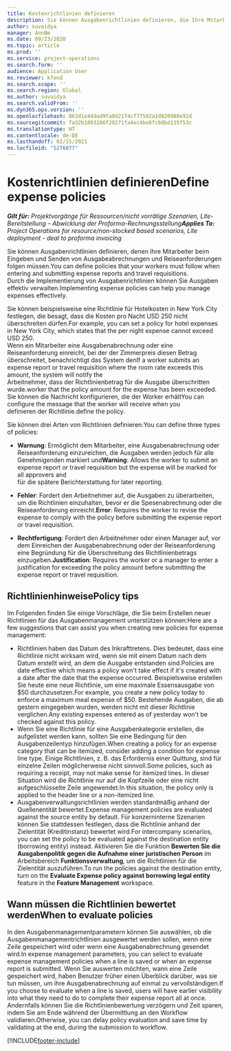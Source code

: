 ```yaml
---
title: Kostenrichtlinien definieren
description: Sie können Ausgabenrichtlinien definieren, die Ihre Mitarbeiter beim Eingeben und Senden von Ausgabeabrechnungen und Reiseanforderungen befolgen müssen.
author: suvaidya
manager: AnnBe
ms.date: 09/23/2020
ms.topic: article
ms.prod: ''
ms.service: project-operations
ms.search.form: ''
audience: Application User
ms.reviewer: kfend
ms.search.scope: ''
ms.search.region: Global
ms.author: suvaidya
ms.search.validFrom: ''
ms.dyn365.ops.version: ''
ms.openlocfilehash: 863d1e44dad9fa0d2174cf77582a1d820988e92d
ms.sourcegitcommit: fa32b1893286f20271fa4ec4be8fc68bd135f53c
ms.translationtype: HT
ms.contentlocale: de-DE
ms.lasthandoff: 02/15/2021
ms.locfileid: "5276077"
---
```

# <a name="define-expense-policies"></a><span data-ttu-id="b1848-103">Kostenrichtlinien definieren</span><span class="sxs-lookup"><span data-stu-id="b1848-103">Define expense policies</span></span>

<span data-ttu-id="b1848-104">_**Gilt für:** Projektvorgänge für Ressourcen/nicht vorrätige Szenarien, Lite-Bereitstellung – Abwicklung der Proforma-Rechnungsstellung_</span><span class="sxs-lookup"><span data-stu-id="b1848-104">_**Applies To:** Project Operations for resource/non-stocked based scenarios, Lite deployment - deal to proforma invoicing_</span></span>

<span data-ttu-id="b1848-105">Sie können Ausgabenrichtlinien definieren, denen Ihre Mitarbeiter beim Eingeben und Senden von Ausgabeabrechnungen und Reiseanforderungen folgen müssen.</span><span class="sxs-lookup"><span data-stu-id="b1848-105">You can define policies that your workers must follow when entering and submitting expense reports and travel requisitions.</span></span>         
<span data-ttu-id="b1848-106">Durch die Implementierung von Ausgabenrichtlinien können Sie Ausgaben effektiv verwalten.</span><span class="sxs-lookup"><span data-stu-id="b1848-106">Implementing expense policies can help you manage expenses effectively.</span></span>         

<span data-ttu-id="b1848-107">Sie können beispielsweise eine Richtlinie für Hotelkosten in New York City festlegen, die besagt, dass die Kosten pro Nacht USD 250 nicht überschreiten dürfen.</span><span class="sxs-lookup"><span data-stu-id="b1848-107">For example, you can set a policy for hotel expenses in New York City, which states that the per night expense cannot exceed USD 250.</span></span>       
<span data-ttu-id="b1848-108">Wenn ein Mitarbeiter eine Ausgabenabrechnung oder eine Reiseanforderung einreicht, bei der der Zimmerpreis diesen Betrag überschreitet, benachrichtigt das System den</span><span class="sxs-lookup"><span data-stu-id="b1848-108">If a worker submits an expense report or travel requisition where the room rate exceeds this amount, the system will notify the</span></span>         
<span data-ttu-id="b1848-109">Arbeitnehmer, dass der Richtlinienbetrag für die Ausgabe überschritten wurde.</span><span class="sxs-lookup"><span data-stu-id="b1848-109">worker that the policy amount for the expense has been exceeded.</span></span> <span data-ttu-id="b1848-110">Sie können die Nachricht konfigurieren, die der Worker erhält</span><span class="sxs-lookup"><span data-stu-id="b1848-110">You can configure the message that the worker will receive when you</span></span>        
<span data-ttu-id="b1848-111">definieren der Richtlinie.</span><span class="sxs-lookup"><span data-stu-id="b1848-111">define the policy.</span></span>      
        
<span data-ttu-id="b1848-112">Sie können drei Arten von Richtlinien definieren:</span><span class="sxs-lookup"><span data-stu-id="b1848-112">You can define three types of policies:</span></span>         
        
- <span data-ttu-id="b1848-113">**Warnung**: Ermöglicht dem Mitarbeiter, eine Ausgabenabrechnung oder Reiseanforderung einzureichen, die Ausgaben werden jedoch für alle Genehmigenden markiert und</span><span class="sxs-lookup"><span data-stu-id="b1848-113">**Warning**: Allows the worker to submit an expense report or travel requisition but the expense will be marked for all approvers and</span></span>         
  <span data-ttu-id="b1848-114">für die spätere Berichterstattung.</span><span class="sxs-lookup"><span data-stu-id="b1848-114">for later reporting.</span></span>        

- <span data-ttu-id="b1848-115">**Fehler**: Fordert den Arbeitnehmer auf, die Ausgaben zu überarbeiten, um die Richtlinien einzuhalten, bevor er die Spesenabrechnung oder die Reiseanforderung einreicht.</span><span class="sxs-lookup"><span data-stu-id="b1848-115">**Error**: Requires the worker to revise the expense to comply with the policy before submitting the expense report or travel requisition.</span></span>        
 
 - <span data-ttu-id="b1848-116">**Rechtfertigung**: Fordert den Arbeitnehmer oder einen Manager auf, vor dem Einreichen der Ausgabenabrechnung oder der Reiseanforderung eine Begründung für die Überschreitung des Richtlinienbetrags einzugeben.</span><span class="sxs-lookup"><span data-stu-id="b1848-116">**Justification**: Requires the worker or a manager to enter a justification for exceeding the policy amount before submitting the expense report or travel requisition.</span></span>        

## <a name="policy-tips"></a><span data-ttu-id="b1848-117">Richtlinienhinweise</span><span class="sxs-lookup"><span data-stu-id="b1848-117">Policy tips</span></span>
<span data-ttu-id="b1848-118">Im Folgenden finden Sie einige Vorschläge, die Sie beim Erstellen neuer Richtlinien für das Ausgabenmanagement unterstützen können:</span><span class="sxs-lookup"><span data-stu-id="b1848-118">Here are a few suggestions that can assist you when creating new policies for expense management:</span></span> 

- <span data-ttu-id="b1848-119">Richtlinien haben das Datum des Inkrafttretens. Dies bedeutet, dass eine Richtlinie nicht wirksam wird, wenn sie mit einem Datum nach dem Datum erstellt wird, an dem die Ausgabe entstanden sind.</span><span class="sxs-lookup"><span data-stu-id="b1848-119">Policies are date effective which means a policy won't take effect if it's created with a date after the date that the expense occurred.</span></span> <span data-ttu-id="b1848-120">Beispielsweise erstellen Sie heute eine neue Richtlinie, um eine maximale Essensausgabe von $50 durchzusetzen.</span><span class="sxs-lookup"><span data-stu-id="b1848-120">For example, you create a new policy today to enforce a maximum meal expense of $50.</span></span> <span data-ttu-id="b1848-121">Bestehende Ausgaben, die ab gestern eingegeben wurden, werden nicht mit dieser Richtlinie verglichen.</span><span class="sxs-lookup"><span data-stu-id="b1848-121">Any existing expenses entered as of yesterday won't be checked against this policy.</span></span>
- <span data-ttu-id="b1848-122">Wenn Sie eine Richtlinie für eine Ausgabenkategorie erstellen, die aufgelistet werden kann, sollten Sie eine Bedingung für den Ausgabenzeilentyp hinzufügen.</span><span class="sxs-lookup"><span data-stu-id="b1848-122">When creating a policy for an expense category that can be itemized, consider adding a condition for expense line type.</span></span> <span data-ttu-id="b1848-123">Einige Richtlinien, z. B. das Erfordernis einer Quittung, sind für einzelne Zeilen möglicherweise nicht sinnvoll.</span><span class="sxs-lookup"><span data-stu-id="b1848-123">Some policies, such as requiring a receipt, may not make sense for itemized lines.</span></span> <span data-ttu-id="b1848-124">In dieser Situation wird die Richtlinie nur auf die Kopfzeile oder eine nicht aufgeschlüsselte Zeile angewendet.</span><span class="sxs-lookup"><span data-stu-id="b1848-124">In this situation, the policy only is applied to the header line or a non-itemized line.</span></span> 
- <span data-ttu-id="b1848-125">Ausgabenverwaltungsrichtlinien werden standardmäßig anhand der Quellenentität bewertet.</span><span class="sxs-lookup"><span data-stu-id="b1848-125">Expense management policies are evaluated against the source entity by default.</span></span> <span data-ttu-id="b1848-126">Für konzerninterne Szenarien können Sie stattdessen festlegen, dass die Richtlinie anhand der Zielentität (Kreditinstanz) bewertet wird.</span><span class="sxs-lookup"><span data-stu-id="b1848-126">For intercompany scenarios, you can set the policy to be evaluated against the destination entity (borrowing entity) instead.</span></span> <span data-ttu-id="b1848-127">Aktivieren Sie die Funktion **Bewerten Sie die Ausgabenpolitik gegen die Aufnahme einer juristischen Person** im Arbeitsbereich **Funktionsverwaltung**, um die Richtlinien für die Zielentität auszuführen.</span><span class="sxs-lookup"><span data-stu-id="b1848-127">To run the policies against the destination entity, turn on the **Evaluate Expense policy against borrowing legal entity** feature in the **Feature Management** workspace.</span></span>

## <a name="when-to-evaluate-policies"></a><span data-ttu-id="b1848-128">Wann müssen die Richtlinien bewertet werden</span><span class="sxs-lookup"><span data-stu-id="b1848-128">When to evaluate policies</span></span>

<span data-ttu-id="b1848-129">In den Ausgabenmanagementparametern können Sie auswählen, ob die Ausgabenmanagementrichtlinien ausgewertet werden sollen, wenn eine Zeile gespeichert wird oder wenn eine Ausgabenabrechnung gesendet wird.</span><span class="sxs-lookup"><span data-stu-id="b1848-129">In expense management parameters, you can select to evaluate expense management policies when a line is saved or when an expense report is submitted.</span></span> <span data-ttu-id="b1848-130">Wenn Sie auswerten möchten, wann eine Zeile gespeichert wird, haben Benutzer früher einen Überblick darüber, was sie tun müssen, um ihre Ausgabenabrechnung auf einmal zu vervollständigen.</span><span class="sxs-lookup"><span data-stu-id="b1848-130">If you choose to evaluate when a line is saved, users will have earlier visibility into what they need to do to complete their expense report all at once.</span></span> <span data-ttu-id="b1848-131">Andernfalls können Sie die Richtlinienbewertung verzögern und Zeit sparen, indem Sie am Ende während der Übermittlung an den Workflow validieren.</span><span class="sxs-lookup"><span data-stu-id="b1848-131">Otherwise, you can delay policy evaluation and save time by validating at the end, during the submission to workflow.</span></span>


[!INCLUDE[footer-include](../includes/footer-banner.md)]